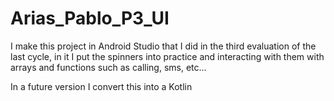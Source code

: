 # Arias_Pablo_P3_UI
I make this project in Android Studio that I did in the third evaluation of the last cycle, in it I put the spinners into practice and interacting with them with arrays and functions such as calling, sms, etc...

In a future version I convert this into a Kotlin
